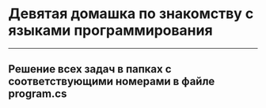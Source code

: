 # Девятая домашка по знакомству с языками программирования

---

## Решение всех задач в папках с соответствующими номерами в файле program.cs
